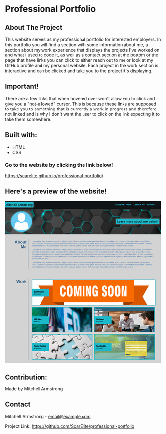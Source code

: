 # Professional Portfolio

## About The Project
This website serves as my professional portfolio for interested employers.
In this portfolio you will find a section with some information about me, a section about my work experience that displays the projects I've worked on and what I used to code it, as well as a contact section at the bottom of the page that have links you can click to either reach out to me or look at my GitHub profile and my personal website. Each project in the work section is interactive and can be clicked and take you to the project it's displaying.

## Important!
There are a few links that when hovered over won't allow you to click and give you a "not-allowed" cursor. This is because these links are supposed to take you to something that is currently a work in progress and therefore not linked and is why I don't want the user to click on the link expecting it to take them somewhere.

## Built with:
* HTML
* CSS

### Go to the website by clicking the link below!
https://scarelite.github.io/professional-portfolio/


## Here's a preview of the website!
![](assets/images/portfolio.PNG)

## Contribution:
Made by Mitchell Armstrong

## Contact
Mitchell Armstrong - email@example.com

Project Link: https://github.com/ScarElite/professional-portfolio